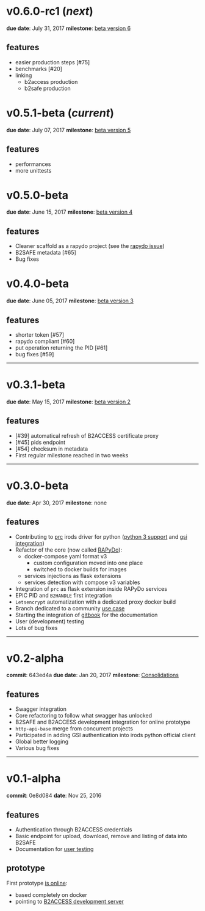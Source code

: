 
# v0.6.0-rc1 (*next*)
**due date**: July 31, 2017
**milestone**: [beta version 6](https://github.com/EUDAT-B2STAGE/http-api/milestone/3)

## features
- easier production steps [#75]
- benchmarks [#20]
- linking
    - b2access production
    - b2safe production

# v0.5.1-beta (*current*)
**due date**: July 07, 2017
**milestone**: [beta version 5](https://github.com/EUDAT-B2STAGE/http-api/milestone/3)

## features

- performances
- more unittests

# v0.5.0-beta
**due date**: June 15, 2017
**milestone**: [beta version 4](https://github.com/EUDAT-B2STAGE/http-api/milestone/7)

## features

- Cleaner scaffold as a rapydo project (see the [rapydo issue](https://github.com/rapydo/issues/issues/23#issuecomment-307377366))
- B2SAFE metadata [#65]
- Bug fixes

# v0.4.0-beta
**due date**: June 05, 2017
**milestone**: [beta version 3](https://github.com/EUDAT-B2STAGE/http-api/milestone/6)

## features

- shorter token [#57]
- rapydo compliant [#60]
- put operation returning the PID [#61]
- bug fixes [#59]

---

# v0.3.1-beta
**due date**: May 15, 2017
**milestone**: [beta version 2](https://github.com/EUDAT-B2STAGE/http-api/milestone/5?closed=1)

## features

- [#39] automatical refresh of B2ACCESS certificate proxy 
- [#45] pids endpoint 
- [#54] checksum in metadata 
- First regular milestone reached in two weeks

---

# v0.3.0-beta
**due date**: Apr 30, 2017
**milestone**: none

## features
- Contributing to [prc](https://github.com/irods/python-irodsclient) irods driver for python ([python 3 support](https://github.com/irods/python-irodsclient/pull/62) and [gsi integration](https://github.com/irods/python-irodsclient/pull/57))
- Refactor of the core (now called [RAPyDo](https://github.com/rapydo)):
    - docker-compose yaml format v3
         - custom configuration moved into one place
         - switched to docker builds for images
    - services injections as flask extensions
    - services detection with compose v3 variables
- Integration of `prc` as flask extension inside RAPyDo services
- EPIC PID and `B2HANDLE` first integration
- `Letsencrypt` automatization with a dedicated proxy docker build
- Branch dedicated to a community [use case](https://github.com/EUDAT-B2STAGE/http-api/tree/mongo)
- Starting the integration of [gitbook](https://rapydo.gitbooks.io/rapydo/content/) for the documentation
- User (development) testing
- Lots of bug fixes 

---

# v0.2-alpha
**commit**: 643ed4a
**due date**: Jan 20, 2017
**milestone**: [Consolidations](https://github.com/EUDAT-B2STAGE/http-api/milestone/4)

## features

- Swagger integration
- Core refactoring to follow what swagger has unlocked
- B2SAFE and B2ACCESS development integration for online prototype
- `http-api-base` merge from concurrent projects
- Participated in adding GSI authentication into irods python official client
- Global better logging
- Various bug fixes

---

# v0.1-alpha
**commit**: 0e8d084
**date**: Nov 25, 2016

## features

- Authentication through B2ACCESS credentials
- Basic endpoint for upload, download, remove and listing of data into B2SAFE
- Documentation for [user testing](https://github.com/EUDAT-B2STAGE/http-api/blob/master/docs/user/user.md)

## prototype

First prototype [is online](https://b2stage.cineca.it/api/status):
- based completely on docker
- pointing to [B2ACCESS development server](https://unity.eudat-aai.fz-juelich.de:8443/home/home)
